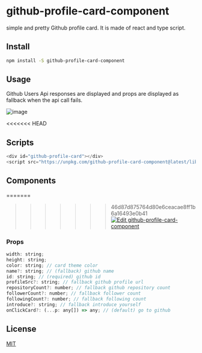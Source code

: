 # github-profile-card-component

simple and pretty Github profile card. It is made of react and type script.

## Install

```bash
npm install -S github-profile-card-component
```

## Usage

Github Users Api responses are displayed and props are displayed as fallback when the api call fails.

![image](https://user-images.githubusercontent.com/29771088/91936270-7f65aa80-ed2a-11ea-8f12-a33a066b0359.png)

<<<<<<< HEAD
## Scripts

```js
<div id="github-profile-card"></div>
<script src="https://unpkg.com/github-profile-card-component@latest/lib/scripts/index.js"></script>
```

## Components

=======
>>>>>>> 46d87d875764d80e6ceacae8ff1b6a16493e0b41
[![Edit github-profile-card-component](https://codesandbox.io/static/img/play-codesandbox.svg)](https://codesandbox.io/s/github-profile-card-component-12ybr?fontsize=14&hidenavigation=1&theme=dark)

### Props

```js
width: string;
height: string;
color: string; // card theme color
name?: string; // (fallback) github name
id: string; // (required) github id
profileSrc?: string; // fallback github profile url
repositoryCount?: number; // fallback github repository count
followerCount?: number; // fallback follower count
followingCount?: number; // fallback following count
introduce?: string; // fallback introduce yourself
onClickCard?: (...p: any[]) => any; // (default) go to github
```

## License

[MIT](http://vjpr.mit-license.org)
